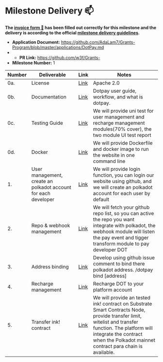# Milestone Delivery :mailbox:

**The [invoice form :pencil:](https://docs.google.com/forms/d/e/1FAIpQLSfmNYaoCgrxyhzgoKQ0ynQvnNRoTmgApz9NrMp-hd8mhIiO0A/viewform) has been filled out correctly for this milestone and the delivery is according to the official [milestone delivery guidelines](https://github.com/w3f/Grants-Program/blob/master/docs/milestone-deliverables-guidelines.md).**  

* **Application Document:** https://github.com/AdaLam7/Grants-Program/blob/master/applications/DotPay.md
* * **PR Link:** https://github.com/w3f/Grants-
* **Milestone Number:** 1

| Number | Deliverable              | Link                                                         | Notes                                                        |
| ------ | ------------------------ | ------------------------------------------------------------ | ------------------------------------------------------------ |
| 0a.    | License                  |  [Link](https://github.com/Evanesco-Labs/WhiteNoise.rs/blob/94372dc6d2ab5958b747529aa6899ab070b623bd/whitenoise.md)  |  Apache 2.0                                                            |
| 0b.    | Documentation            | [Link](https://github.com/Evanesco-Labs/WhiteNoise.rs/blob/94372dc6d2ab5958b747529aa6899ab070b623bd/whitenoise.md) | Dotpay user guide, workflow, and what is dotpay.                                  |
| 0c.    | Testing Guide            | [Link](https://github.com/Evanesco-Labs/WhiteNoise.rs/blob/94372dc6d2ab5958b747529aa6899ab070b623bd/README.md) |    	We will provide uni test for user management and recharge management modules(70% cover), the two module UI test report                                                          |
| 0d.    | Docker        | [Link](https://github.com/Evanesco-Labs/substrate/blob/master/tutorial.md) |   We will provide Dockerfile and docker image to run the website in one command line                                                           |
| 1.     | User management, create an polkadot account for each developer            | [Link](https://github.com/Evanesco-Labs/WhiteNoise.rs)               | We will provide login function, you can login our website using github, and we will create an polkadot account for each user by default |
| 2.     | Repo & webhook management          | [Link](https://github.com/Evanesco-Labs/WhiteNoise-RPC.git)    | We will fetch your github repo list, so you can active the repo you want integrate with polkadot, the webhook module will listen the pay event and tigger transform module to pay developer DOT |
| 3.     | 	Address binding               | [Link](https://github.com/Evanesco-Labs/substrate.git)  | Develop using github issue comment to bind there polkadot address. /dotpay bind [address] |
| 4.     | Recharge management    |  [Link](https://github.com/Evanesco-Labs/substrate/blob/master/tutorial.md#4-whitenoise-testnet)| Recharge DOT to your platform account                                   |
| 5.     | Transfer ink! contract      |  [Link](https://github.com/Evanesco-Labs/substrate/blob/master/tutorial.md#4-whitenoise-testnet)| We will provide an tested ink! contract on Substrate Smart Contracts Node, provide transfer limit, witelist and transfer function. The platform will integrate the contract when the Polkadot mainnet contract para chain is available.                                  |


